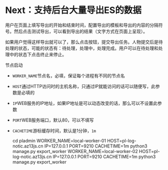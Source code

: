 # Next：支持后台大量导出ES的数据

用户在页面上填写导出的开始和结束时间，配置导出的模板和导出的内容的分隔符号。然后点击测试导出，可以看到导出的结果（文字方式在页面上呈现）。

如果用户觉得这样导出就可以了，那么点击按钮，提交导出任务。人物提交后是待处理的状态，可能的状态有：待处理，处理中，处理完成。用户可以在待处理和处理中的状态下点击终止来停止。

节点启动

- `WORKER_NAME`节点名，必填，保证每个进程有不同的节点名
- `HOST`通过HTTP访问时的主机名称，只通过IP就能访问的话可以随便写，此参数是必填的
- `IP`WEB服务的IP地址，如果IP地址是可以动态改变的话，那么可以不设置此参数
- `PORT`WEB服务端口，默认80，可以不填写
- `CACHETIME`游标缓存时间，默认是1分钟，`1m`

    cd pladmin
    WORKER_NAME=local-worker-01 HOST=pl-log-notic.az13js.cn IP=127.0.0.1 PORT=9210 CACHETIME=1m python3 manage.py export_worker
    WORKER_NAME=local-worker-02 HOST=pl-log-notic.az13js.cn IP=127.0.0.1 PORT=9210 CACHETIME=1m python3 manage.py export_worker
